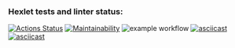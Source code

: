 ### Hexlet tests and linter status:
[![Actions Status](https://github.com/meshura/python-project-lvl1/workflows/hexlet-check/badge.svg)](https://github.com/meshura/python-project-lvl1/actions)
[![Maintainability](https://api.codeclimate.com/v1/badges/a99a88d28ad37a79dbf6/maintainability)](https://codeclimate.com/github/codeclimate/codeclimate/maintainability)
![example workflow](https://github.com/meshura/python-project-lvl1/workflows/main/badge.svg)
[![asciicast](https://asciinema.org/a/8tjrX9PCSxPLkEtxV33BQE2hT.svg)](https://asciinema.org/a/8tjrX9PCSxPLkEtxV33BQE2hT)
[![asciicast](https://asciinema.org/a/SK9ko9nhscsVzbHvor6uv0Yl2.svg)](https://asciinema.org/a/SK9ko9nhscsVzbHvor6uv0Yl2)